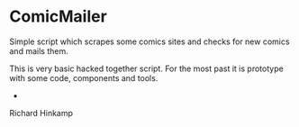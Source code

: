 ComicMailer
===========

Simple script which scrapes some comics sites and checks for new comics and mails them.

This is very basic hacked together script. For the most past it is prototype with some code, components and tools.

-
Richard Hinkamp
